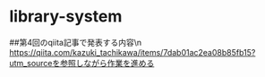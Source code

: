 # library-system
##第4回のqiita記事で発表する内容\n https://qiita.com/kazuki_tachikawa/items/7dab01ac2ea08b85fb15?utm_sourceを参照しながら作業を進める
